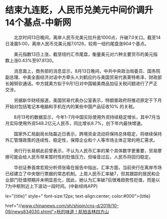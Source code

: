 # 结束九连贬，人民币兑美元中间价调升14个基点-中新网

　　北京时间13日晚间，离岸人民币兑美元拉升逾1000点，升破7.0关口。截至14日凌晨5:00，离岸人民币兑美元报7.0126，较周一纽约尾盘涨904个基点。

　　美元指数13日上涨，截至纽约汇市尾盘，衡量美元对六种主要货币的美元指数上涨0.43%至97.8130。

　　消息面上，商务部的消息显示，8月13日晚间，中共中央政治局委员、国务院副总理、中美全面经济对话中方牵头人刘鹤应约与美国贸易代表莱特希泽、财政部长姆努钦通话。中方就美方拟于9月1日对中国输美商品加征关税问题进行了严正交涉。

　　另据新华财经报道，美国贸易代表办公室表示，特朗普政府将推迟原定于下月开始对包括笔记本电脑和手机在内的某些中国产品征收10% 的关税。

　　8月13号的数据显示，今年1-7月中国实际使用外资持续稳定增长，其中7月当月实际使用外资548.2亿元人民币，同比增长8.7%，创下年内最快增速。

　　国家外汇局副局长陆磊近日表示，跨境资金流动将保持总体稳定，将继续保持外汇管理政策的连续性、稳定性，保障企业和个人等市场主体正常的用汇需求。

　　央行行长易纲此前曾表示，不认为人民币汇率的某个具体数字更重要，贸易摩擦可能会给人民币带来暂时性的贬值压力，但噪音过后，人民币将回归稳定。

　　华创证券首席宏观分析师张瑜在报告中指出，汇率方面，当前央行在离岸市场已经建立了中央银行票据的常态机制。上周人民币汇率破7，但其跟踪的居民和企业部门贬值预期并未明显恶化，因此，她认为汇率破7后很难趋势性贬值，而是以7为中枢附近上下波动一段时间。(中新经纬APP)

le="{title}" style=" font-size:12px; text-align:center; color:#000">{title}

href="//www.chinanews.com/sh/shipin/cns-d/2019/10-09/news834030.shtml">秋的味道！航拍吉林四方山

